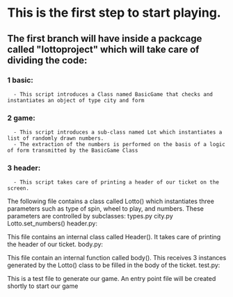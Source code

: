 # This is the first step to start playing.

## The first branch will have inside a packcage called "lottoproject" which will take care of dividing the code:
### 1 basic: 
      - This script introduces a Class named BasicGame that checks and instantiates an object of type city and form

### 2 game:
      - This script introduces a sub-class named Lot which instantiates a list of randomly drawn numbers.
      - The extraction of the numbers is performed on the basis of a logic of form transmitted by the BasicGame Class
        
### 3 header:
      - This script takes care of printing a header of our ticket on the screen.
         
    

The following file contains a class called Lotto() which instantiates three parameters such as type of spin, wheel to play, and numbers.
These parameters are controlled by subclasses:
types.py
city.py
Lotto.set_numbers()
header.py:

This file contains an internal class called Header(). It takes care of printing the header of our ticket.
body.py:

This file contain an internal function called body(). This receives 3 instances generated by the Lotto() class to be filled in the body of the ticket.
test.py:

This is a test file to generate our game. An entry point file will be created shortly to start our game
